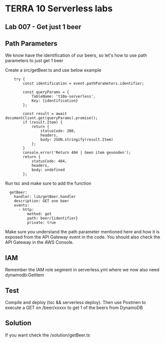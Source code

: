 # TERRA 10 Serverless labs

## Lab 007 - Get just 1 beer

## Path Parameters
We know have the identification of our beers, so let's how to use path parameters to just get 1 beer

Create a src/getBeer.ts and use below example

```
    try {
        const identification = event.pathParameters.identifier;

        const queryParams = {
            TableName: 't10a-serverless',
            Key: {identification}
        };

        const result = await documentClient.get(queryParams).promise();
        if (result.Item) {
            return {
                statusCode: 200,
                headers,
                body: JSON.stringify(result.Item)
            };
        }
        console.error('Return 404 | Geen item gevonden');
        return {
            statusCode: 404,
            headers,
            body: undefined
        };
```

Run tsc and make sure to add the function
```
  getBeer:
    handler: lib/getBeer.handler
    description: GET one beer
    events:
      - http:
          method: get
          path: beer/{identifier}
          private: true
```

Make sure you understand the path parameter mentioned here and how it is exposed from the API Gateway event in the code. You should also check the API Gateway in the AWS Console. 

## IAM
Remember the IAM role segment in serverless.yml where we now also need dynamodb:GetItem

## Test
Compile and deploy (tsc && serverless deploy). Then use Postmen to execute a GET on /beer/xxxxx to get 1 of the beers from DynamoDB

## Solution
If you want check the /solution/getBeer.ts